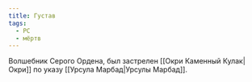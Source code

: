 ```yaml
---
title: Густав
tags:
  - PC
  - мёртв
---
```

Волшебник Серого Ордена, был застрелен [[Окри Каменный Кулак|Окри]] по указу [[Урсула Марбад|Урсулы Марбад]].